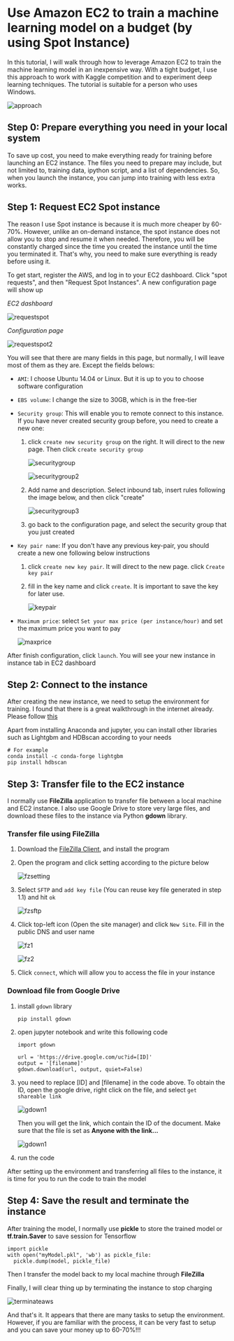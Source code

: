 # Use Amazon EC2 to train a machine learning model on a budget (by using Spot Instance)

In this tutorial, I will walk through how to leverage Amazon EC2 to train the machine learning model in an inexpensive way. With a tight budget, I use this approach to work with Kaggle competition and to experiment deep learning techniques. The tutorial is suitable for a person who uses Windows.

![approach](Images/0_approach.PNG)


## Step 0: Prepare everything you need in your local system

To save up cost, you need to make everything ready for training before launching an EC2 instance.
The files you need to prepare may include, but not limited to, training data, ipython script, and a list of dependencies. 
So, when you launch the instance, you can jump into training with less extra works.

## Step 1: Request EC2 Spot instance

The reason I use Spot instance is because it is much more cheaper by 60-70%. 
However, unlike an on-demand instance, the spot instance does not allow you to stop and resume it when needed. 
Therefore, you will be constantly charged since the time you created the instance until the time you terminated it. 
That's why, you need to make sure everything is ready before using it.

To get start, register the AWS, and log in to your EC2 dashboard. Click "spot requests", and then "Request Spot Instances". A new configuration page will show up

*EC2 dashboard*

![requestspot](Images/0_1_request_spot_instance.PNG)


*Configuration page*

![requestspot2](Images/0_1_request_spot_instance2.PNG)

You will see that there are many fields in this page, but normally, I will leave most of them as they are. Except the fields belows:

* `AMI`: I choose Ubuntu 14.04 or Linux. But it is up to you to choose software configuration
* `EBS volume`: I change the size to 30GB, which is in the free-tier 
* `Security group`: This will enable you to remote connect to this instance. If you have never created security group before, you need to create a new one:
	1. click `create new security group` on the right. It will direct to the new page. Then click `create security group` 
	
		![securitygroup](Images/0_2_create_new_security_group.PNG)
		
		![securitygroup2](Images/0_3_create_new_security_group.PNG)
		
	2. Add name and description. Select inbound tab, insert rules following the image below, and then click "create"
	
		![securitygroup3](Images/0_4_security_group.PNG)
		
	3. go back to the configuration page, and select the security group that you just created

* `Key pair name`: If you don't have any previous key-pair, you should create a new one following below instructions
	1. click `create new key pair`. It will direct to the new page. click `Create key pair`
	2. fill in the key name and click `create`. It is important to save the key for later use.
		
		![keypair](Images/0_5_keypare.PNG)

* `Maximum price`: select `Set your max price (per instance/hour)` and set the maximum price you want to pay
	
	![maxprice](Images/0_5_1_price.PNG)

After finish configuration, click `launch`. You will see your new instance in instance tab in EC2 dashboard

## Step 2: Connect to the instance

After creating the new instance, we need to setup the environment for training. 
I found that there is a great walkthrough in the internet already. Please follow [this](https://medium.com/@alexjsanchez/python-3-notebooks-on-aws-ec2-in-15-mostly-easy-steps-2ec5e662c6c6)

Apart from installing Anaconda and jupyter, you can install other libraries such as Lightgbm and HDBscan according to your needs 


```
# For example
conda install -c conda-forge lightgbm 
pip install hdbscan
```

## Step 3: Transfer file to the EC2 instance

I normally use **FileZilla** application to transfer file between a local machine and EC2 instance. 
I also use Google Drive to store very large files, and download these files to the instance via Python **gdown** library.

### Transfer file using FileZilla

1. Download the [FileZilla Client](https://filezilla-project.org/), and install the program 

2. Open the program and click setting according to the picture below
	
	![fzsetting](Images/12_1_filezilla.png)

3. Select `SFTP` and `add key file` (You can reuse key file generated in step 1.1) and hit `ok`
	
	![fzsftp](Images/13_add_key_file.PNG)

4. Click top-left icon (Open the site manager) and click `New Site`. Fill in the public DNS and user name
	
	![fz1](Images/12_filezilla.PNG)
	
	![fz2](Images/12_3_filezilla.PNG)

5. Click `connect`, which will allow you to access the file in your instance

### Download file from Google Drive
1. install `gdown` library

	```
	pip install gdown
	```

2. open jupyter notebook and write this following code
	
	```
	import gdown

	url = 'https://drive.google.com/uc?id=[ID]'
	output = '[filename]'
	gdown.download(url, output, quiet=False)
	```

3. you need to replace [ID] and [filename] in the code above. To obtain the ID, open the google drive, right click on the file, and select `get shareable link` 
	
	![gdown1](Images/21_gdrive.png)

	Then you will get the link, which contain the ID of the document. Make sure that the file is set as **Anyone with the link...**
	
	![gdown1](Images/22_shareablelink.PNG)

4. run the code

After setting up the environment and transferring all files to the instance, it is time for you to run the code to train the model

## Step 4: Save the result and terminate the instance

After training the model, I normally use **pickle** to store the trained model or **tf.train.Saver** to save session for Tensorflow

```
import pickle
with open("myModel.pkl", 'wb') as pickle_file:
  pickle.dump(model, pickle_file)
```

Then I transfer the model back to my local machine through **FileZilla**

Finally, I will clear thing up by terminating the instance to stop charging
	
![terminateaws](Images/23_stopaws.png)

And that's it. It appears that there are many tasks to setup the environment. 
However, if you are familiar with the process, it can be very fast to setup and you can save your money up to 60-70%!!!

